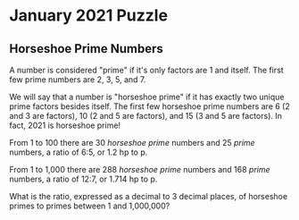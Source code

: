 # January 2021 Puzzle

## Horseshoe Prime Numbers

A number is considered "prime" if it's only factors are 1 and itself.  The first few prime numbers are 2, 3, 5, and 7.

We will say that a number is "horseshoe prime" if it has exactly two unique prime factors besides itself.  The first few horseshoe prime numbers are 6 (2 and 3 are factors), 10 (2 and 5 are factors), and 15 (3 and 5 are factors).  In fact, 2021 is horseshoe prime!

From 1 to 100 there are 30 *horseshoe prime* numbers and 25 *prime* numbers, a ratio of 6:5, or 1.2 hp to p.  

From 1 to 1,000 there are 288 *horseshoe prime* numbers and 168 *prime* numbers, a ratio of 12:7, or 1.714 hp to p.

What is the ratio, expressed as a decimal to 3 decimal places, of horseshoe primes to primes between 1 and 1,000,000?